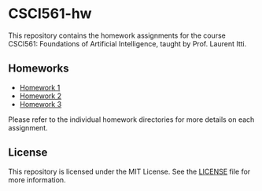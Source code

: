 # CSCI561-hw

This repository contains the homework assignments for the course CSCI561: Foundations of Artificial Intelligence, taught by Prof. Laurent Itti.

## Homeworks

- [Homework 1](./hw1/README.md)
- [Homework 2](./hw2/README.md)
- [Homework 3](./hw3/README.md)

Please refer to the individual homework directories for more details on each assignment.

## License

This repository is licensed under the MIT License. See the [LICENSE](./LICENSE) file for more information.
